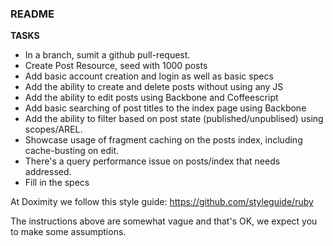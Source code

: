 ### README

**TASKS**

* In a branch, sumit a github pull-request.
* Create Post Resource, seed with 1000 posts
* Add basic account creation and login as well as basic specs
* Add the ability to create and delete posts without using any JS
* Add the ability to edit posts using Backbone and Coffeescript
* Add basic searching of post titles to the index page using Backbone
* Add the ability to filter based on post state (published/unpublised) using scopes/AREL.
* Showcase usage of fragment caching on the posts index, including cache-busting on edit.
* There's a query performance issue on posts/index that needs addressed.
* Fill in the specs

At Doximity we follow this style guide: https://github.com/styleguide/ruby

The instructions above are somewhat vague and that's OK, we expect you to make some assumptions.
